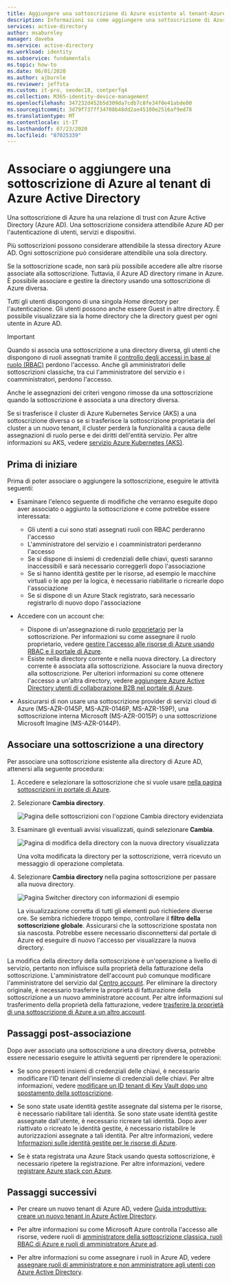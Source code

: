 ```yaml
---
title: Aggiungere una sottoscrizione di Azure esistente al tenant-Azure AD
description: Informazioni su come aggiungere una sottoscrizione di Azure esistente al tenant di Azure Active Directory.
services: active-directory
author: msaburnley
manager: daveba
ms.service: active-directory
ms.workload: identity
ms.subservice: fundamentals
ms.topic: how-to
ms.date: 06/01/2020
ms.author: ajburnle
ms.reviewer: jeffsta
ms.custom: it-pro, seodec18, contperfq4
ms.collection: M365-identity-device-management
ms.openlocfilehash: 347232d452b5d309da7cdb7c8fe34f0e41abde00
ms.sourcegitcommit: 3d79f737ff34708b48dd2ae45100e2516af9ed78
ms.translationtype: MT
ms.contentlocale: it-IT
ms.lasthandoff: 07/23/2020
ms.locfileid: "87025339"
---
```

# <a name="associate-or-add-an-azure-subscription-to-your-azure-active-directory-tenant"></a>Associare o aggiungere una sottoscrizione di Azure al tenant di Azure Active Directory

Una sottoscrizione di Azure ha una relazione di trust con Azure Active Directory (Azure AD). Una sottoscrizione considera attendibile Azure AD per l'autenticazione di utenti, servizi e dispositivi.

Più sottoscrizioni possono considerare attendibile la stessa directory Azure AD. Ogni sottoscrizione può considerare attendibile una sola directory.

Se la sottoscrizione scade, non sarà più possibile accedere alle altre risorse associate alla sottoscrizione. Tuttavia, il Azure AD directory rimane in Azure. È possibile associare e gestire la directory usando una sottoscrizione di Azure diversa.

Tutti gli utenti dispongono di una singola *Home* directory per l'autenticazione. Gli utenti possono anche essere Guest in altre directory. È possibile visualizzare sia la home directory che la directory guest per ogni utente in Azure AD.

> [!Important]
> Quando si associa una sottoscrizione a una directory diversa, gli utenti che dispongono di ruoli assegnati tramite il [controllo degli accessi in base al ruolo (RBAC)](../../role-based-access-control/role-assignments-portal.md) perdono l'accesso. Anche gli amministratori delle sottoscrizioni classiche, tra cui l'amministratore del servizio e i coamministratori, perdono l'accesso.
>
> Anche le assegnazioni dei criteri vengono rimosse da una sottoscrizione quando la sottoscrizione è associata a una directory diversa.
>
> Se si trasferisce il cluster di Azure Kubernetes Service (AKS) a una sottoscrizione diversa o se si trasferisce la sottoscrizione proprietaria del cluster a un nuovo tenant, il cluster perderà la funzionalità a causa delle assegnazioni di ruolo perse e dei diritti dell'entità servizio. Per altre informazioni su AKS, vedere [servizio Azure Kubernetes (AKS)](https://docs.microsoft.com/azure/aks/).


## <a name="before-you-begin"></a>Prima di iniziare

Prima di poter associare o aggiungere la sottoscrizione, eseguire le attività seguenti:

- Esaminare l'elenco seguente di modifiche che verranno eseguite dopo aver associato o aggiunto la sottoscrizione e come potrebbe essere interessata:

  - Gli utenti a cui sono stati assegnati ruoli con RBAC perderanno l'accesso
  - L'amministratore del servizio e i coamministratori perderanno l'accesso
  - Se si dispone di insiemi di credenziali delle chiavi, questi saranno inaccessibili e sarà necessario correggerli dopo l'associazione
  - Se si hanno identità gestite per le risorse, ad esempio le macchine virtuali o le app per la logica, è necessario riabilitarle o ricrearle dopo l'associazione
  - Se si dispone di un Azure Stack registrato, sarà necessario registrarlo di nuovo dopo l'associazione

- Accedere con un account che:

  - Dispone di un'assegnazione di ruolo [proprietario](../../role-based-access-control/built-in-roles.md#owner) per la sottoscrizione. Per informazioni su come assegnare il ruolo proprietario, vedere [gestire l'accesso alle risorse di Azure usando RBAC e il portale di Azure](../../role-based-access-control/role-assignments-portal.md).
  - Esiste nella directory corrente e nella nuova directory. La directory corrente è associata alla sottoscrizione. Associare la nuova directory alla sottoscrizione. Per ulteriori informazioni su come ottenere l'accesso a un'altra directory, vedere [aggiungere Azure Active Directory utenti di collaborazione B2B nel portale di Azure](../b2b/add-users-administrator.md).

- Assicurarsi di non usare una sottoscrizione provider di servizi cloud di Azure (MS-AZR-0145P, MS-AZR-0146P, MS-AZR-159P), una sottoscrizione interna Microsoft (MS-AZR-0015P) o una sottoscrizione Microsoft Imagine (MS-AZR-0144P).

## <a name="associate-a-subscription-to-a-directory"></a>Associare una sottoscrizione a una directory<a name="to-associate-an-existing-subscription-to-your-azure-ad-directory"></a>

Per associare una sottoscrizione esistente alla directory di Azure AD, attenersi alla seguente procedura:

1. Accedere e selezionare la sottoscrizione che si vuole usare [nella pagina sottoscrizioni in portale di Azure](https://portal.azure.com/#blade/Microsoft_Azure_Billing/SubscriptionsBlade).

1. Selezionare **Cambia directory**.

    ![Pagina delle sottoscrizioni con l'opzione Cambia directory evidenziata](media/active-directory-how-subscriptions-associated-directory/change-directory-in-azure-subscriptions.png)

1. Esaminare gli eventuali avvisi visualizzati, quindi selezionare **Cambia**.

    ![Pagina di modifica della directory con la nuova directory visualizzata](media/active-directory-how-subscriptions-associated-directory/edit-directory-ui.png)

    Una volta modificata la directory per la sottoscrizione, verrà ricevuto un messaggio di operazione completata.

  1. Selezionare **Cambia directory** nella pagina sottoscrizione per passare alla nuova directory. 

      ![Pagina Switcher directory con informazioni di esempio](media/active-directory-how-subscriptions-associated-directory/directory-switcher.png)

      La visualizzazione corretta di tutti gli elementi può richiedere diverse ore. Se sembra richiedere troppo tempo, controllare il **filtro della sottoscrizione globale**. Assicurarsi che la sottoscrizione spostata non sia nascosta. Potrebbe essere necessario disconnettersi dal portale di Azure ed eseguire di nuovo l'accesso per visualizzare la nuova directory.

La modifica della directory della sottoscrizione è un'operazione a livello di servizio, pertanto non influisce sulla proprietà della fatturazione della sottoscrizione. L'amministratore dell'account può comunque modificare l'amministratore del servizio dal [Centro account](https://account.azure.com/subscriptions). Per eliminare la directory originale, è necessario trasferire la proprietà di fatturazione della sottoscrizione a un nuovo amministratore account. Per altre informazioni sul trasferimento della proprietà della fatturazione, vedere [trasferire la proprietà di una sottoscrizione di Azure a un altro account](../../cost-management-billing/manage/billing-subscription-transfer.md).

## <a name="post-association-steps"></a>Passaggi post-associazione

Dopo aver associato una sottoscrizione a una directory diversa, potrebbe essere necessario eseguire le attività seguenti per riprendere le operazioni:

- Se sono presenti insiemi di credenziali delle chiavi, è necessario modificare l'ID tenant dell'insieme di credenziali delle chiavi. Per altre informazioni, vedere [modificare un ID tenant di Key Vault dopo uno spostamento della sottoscrizione](../../key-vault/general/move-subscription.md).

- Se sono state usate identità gestite assegnate dal sistema per le risorse, è necessario riabilitare tali identità. Se sono state usate identità gestite assegnate dall'utente, è necessario ricreare tali identità. Dopo aver riattivato o ricreato le identità gestite, è necessario ristabilire le autorizzazioni assegnate a tali identità. Per altre informazioni, vedere [Informazioni sulle identità gestite per le risorse di Azure](../managed-identities-azure-resources/overview.md).

- Se è stata registrata una Azure Stack usando questa sottoscrizione, è necessario ripetere la registrazione. Per altre informazioni, vedere [registrare Azure stack con Azure](/azure-stack/operator/azure-stack-registration).

## <a name="next-steps"></a>Passaggi successivi

- Per creare un nuovo tenant di Azure AD, vedere [Guida introduttiva: creare un nuovo tenant in Azure Active Directory](active-directory-access-create-new-tenant.md).

- Per altre informazioni su come Microsoft Azure controlla l'accesso alle risorse, vedere ruoli di [amministratore della sottoscrizione classica, ruoli RBAC di Azure e ruoli di amministratore Azure ad](../../role-based-access-control/rbac-and-directory-admin-roles.md).

- Per altre informazioni su come assegnare i ruoli in Azure AD, vedere [assegnare ruoli di amministratore e non amministratore agli utenti con Azure Active Directory](active-directory-users-assign-role-azure-portal.md).
